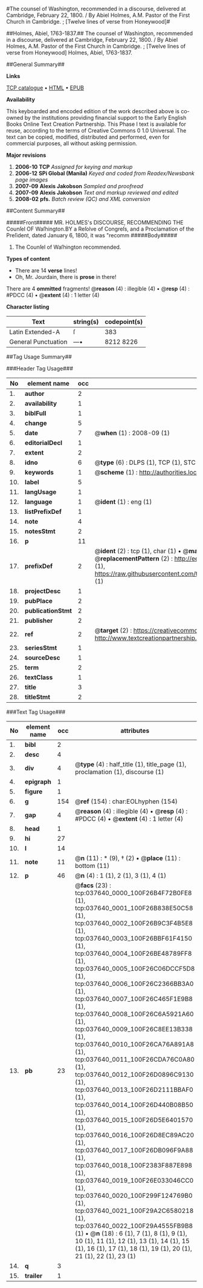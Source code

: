 #The counsel of Washington, recommended in a discourse, delivered at Cambridge, February 22, 1800. / By Abiel Holmes, A.M. Pastor of the First Church in Cambridge. ; [Twelve lines of verse from Honeywood]#

##Holmes, Abiel, 1763-1837.##
The counsel of Washington, recommended in a discourse, delivered at Cambridge, February 22, 1800. / By Abiel Holmes, A.M. Pastor of the First Church in Cambridge. ; [Twelve lines of verse from Honeywood]
Holmes, Abiel, 1763-1837.

##General Summary##

**Links**

[TCP catalogue](http://www.ota.ox.ac.uk/tcp/)  • 
[HTML](http://tei.it.ox.ac.uk/tcp/Texts-HTML/free/N28/N28237.html)  • 
[EPUB](http://tei.it.ox.ac.uk/tcp/Texts-EPUB/free/N28/N28237.epub)

**Availability**

This keyboarded and encoded edition of the
	       work described above is co-owned by the institutions
	       providing financial support to the Early English Books
	       Online Text Creation Partnership. This Phase I text is
	       available for reuse, according to the terms of Creative
	       Commons 0 1.0 Universal. The text can be copied,
	       modified, distributed and performed, even for
	       commercial purposes, all without asking permission.

**Major revisions**

1. __2006-10__ __TCP__ *Assigned for keying and markup*
1. __2006-12__ __SPi Global (Manila)__ *Keyed and coded from Readex/Newsbank page images*
1. __2007-09__ __Alexis Jakobson__ *Sampled and proofread*
1. __2007-09__ __Alexis Jakobson__ *Text and markup reviewed and edited*
1. __2008-02__ __pfs.__ *Batch review (QC) and XML conversion*

##Content Summary##

#####Front#####
MR. HOLMES's DISCOURSE, RECOMMENDING THE Counſel OF Waſhington.BY a Reſolve of Congreſs, and a Proclamation of the Preſident, dated January 6, 1800, it was "recomm
#####Body#####

1. The Counſel of Waſhington recommended.

**Types of content**

  * There are 14 **verse** lines!
  * Oh, Mr. Jourdain, there is **prose** in there!

There are 4 **ommitted** fragments! 
 @__reason__ (4) : illegible (4)  •  @__resp__ (4) : #PDCC (4)  •  @__extent__ (4) : 1 letter (4)

**Character listing**


|Text|string(s)|codepoint(s)|
|---|---|---|
|Latin Extended-A|ſ|383|
|General Punctuation|—•|8212 8226|

##Tag Usage Summary##

###Header Tag Usage###

|No|element name|occ|attributes|
|---|---|---|---|
|1.|__author__|2||
|2.|__availability__|1||
|3.|__biblFull__|1||
|4.|__change__|5||
|5.|__date__|7| @__when__ (1) : 2008-09 (1)|
|6.|__editorialDecl__|1||
|7.|__extent__|2||
|8.|__idno__|6| @__type__ (6) : DLPS (1), TCP (1), STC (1), NOTIS (1), IMAGE-SET (1), EVANS-CITATION (1)|
|9.|__keywords__|1| @__scheme__ (1) : http://authorities.loc.gov/ (1)|
|10.|__label__|5||
|11.|__langUsage__|1||
|12.|__language__|1| @__ident__ (1) : eng (1)|
|13.|__listPrefixDef__|1||
|14.|__note__|4||
|15.|__notesStmt__|2||
|16.|__p__|11||
|17.|__prefixDef__|2| @__ident__ (2) : tcp (1), char (1)  •  @__matchPattern__ (2) : ([0-9\-]+):([0-9IVX]+) (1), (.+) (1)  •  @__replacementPattern__ (2) : http://eebo.chadwyck.com/downloadtiff?vid=$1&page=$2 (1), https://raw.githubusercontent.com/textcreationpartnership/Texts/master/tcpchars.xml#$1 (1)|
|18.|__projectDesc__|1||
|19.|__pubPlace__|2||
|20.|__publicationStmt__|2||
|21.|__publisher__|2||
|22.|__ref__|2| @__target__ (2) : https://creativecommons.org/publicdomain/zero/1.0/ (1), http://www.textcreationpartnership.org/docs/. (1)|
|23.|__seriesStmt__|1||
|24.|__sourceDesc__|1||
|25.|__term__|2||
|26.|__textClass__|1||
|27.|__title__|3||
|28.|__titleStmt__|2||


###Text Tag Usage###

|No|element name|occ|attributes|
|---|---|---|---|
|1.|__bibl__|2||
|2.|__desc__|4||
|3.|__div__|4| @__type__ (4) : half_title (1), title_page (1), proclamation (1), discourse (1)|
|4.|__epigraph__|1||
|5.|__figure__|1||
|6.|__g__|154| @__ref__ (154) : char:EOLhyphen (154)|
|7.|__gap__|4| @__reason__ (4) : illegible (4)  •  @__resp__ (4) : #PDCC (4)  •  @__extent__ (4) : 1 letter (4)|
|8.|__head__|1||
|9.|__hi__|27||
|10.|__l__|14||
|11.|__note__|11| @__n__ (11) : * (9), † (2)  •  @__place__ (11) : bottom (11)|
|12.|__p__|46| @__n__ (4) : 1 (1), 2 (1), 3 (1), 4 (1)|
|13.|__pb__|23| @__facs__ (23) : tcp:037640_0000_100F26B4F72B0FE8 (1), tcp:037640_0001_100F26B838E50C58 (1), tcp:037640_0002_100F26B9C3F4B5E8 (1), tcp:037640_0003_100F26BBF61F4150 (1), tcp:037640_0004_100F26BE48789FF8 (1), tcp:037640_0005_100F26C06DCCF5D8 (1), tcp:037640_0006_100F26C2366BB3A0 (1), tcp:037640_0007_100F26C465F1E9B8 (1), tcp:037640_0008_100F26C6A5921A60 (1), tcp:037640_0009_100F26C8EE13B338 (1), tcp:037640_0010_100F26CA76A891A8 (1), tcp:037640_0011_100F26CDA76C0A80 (1), tcp:037640_0012_100F26D0896C9130 (1), tcp:037640_0013_100F26D2111BBAF0 (1), tcp:037640_0014_100F26D440B08B50 (1), tcp:037640_0015_100F26D5E6401570 (1), tcp:037640_0016_100F26D8EC89AC20 (1), tcp:037640_0017_100F26DB096F9A88 (1), tcp:037640_0018_100F2383F887E898 (1), tcp:037640_0019_100F26E033046CC0 (1), tcp:037640_0020_100F299F124769B0 (1), tcp:037640_0021_100F29A2C6580218 (1), tcp:037640_0022_100F29A4555FB9B8 (1)  •  @__n__ (18) : 6 (1), 7 (1), 8 (1), 9 (1), 10 (1), 11 (1), 12 (1), 13 (1), 14 (1), 15 (1), 16 (1), 17 (1), 18 (1), 19 (1), 20 (1), 21 (1), 22 (1), 23 (1)|
|14.|__q__|3||
|15.|__trailer__|1||
